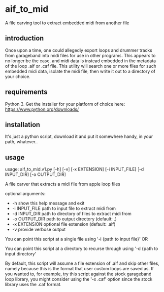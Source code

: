 # aif_to_mid
A  file carving tool to extract embedded midi from another file

## introduction
Once upon a time, one could allegedly export loops and drummer tracks from garageband into midi files for use in 
other programs. This appears to no longer be the case, and midi data is instead embedded in the metadata of the loop
.aif or .caf file. This utility will search one or more files for such embedded midi data, isolate the midi file,
then write it out to a directory of your choice. 

## requirements
Python 3. Get the installer for your platform of choice here: https://www.python.org/downloads/

## installation
It's just a python script, download it and put it somewhere handy, in your path, whatever..

## usage
usage: aif_to_mid.v1.py [-h] [-v] [-x EXTENSION] [-i INPUT_FILE] [-d INPUT_DIR] [-o OUTPUT_DIR]

A file carver that extracts a midi file from apple loop files

optional arguments:
* -h             show this help message and exit
* -i INPUT_FILE  path to input file to extract midi from
* -d INPUT_DIR   path to directory of files to extract midi from
* -o OUTPUT_DIR  path to output directory (default: .)
* -x EXTENSION   optional file extension (default: .aif)
* -v             provide verbose output

You can point this script at a single file using '-i {path to input file}' OR

You can point this script at a directory to recurse through using '-d {path to input directory' 

By default, this script will assume a file extension of .aif and skip other files, namely because this is the format
that user custom loops are saved as. If you wanted to, for example, try this script against the stock garageband 
loop library, you might consider using the '-x .caf' option since the stock library uses the .caf format. 